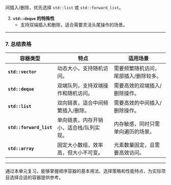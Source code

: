 间插入/删除，优先选择 `std::list` 或 `std::forward_list`。

3. **`std::deque` 的特殊性**
   - 支持双端插入和删除，适合需要灵活头尾操作的场景。

---

### **7. 总结表格**

| **容器类型**        | **特点**                                   | **适用场景**                         |
|---------------------|-------------------------------------------|-------------------------------------|
| **`std::vector`**   | 动态大小，支持随机访问。                    | 需要频繁随机访问，尾部插入/删除较多。 |
| **`std::deque`**    | 双端队列，支持双端操作和随机访问。           | 需要高效的双端插入/删除操作。          |
| **`std::list`**     | 双向链表，适合中间频繁插入/删除。            | 需要高效的中间插入/删除操作。          |
| **`std::forward_list`** | 单向链表，内存开销小，适合栈/队列实现。     | 内存敏感，同时只需单向遍历的场景。      |
| **`std::array`**    | 固定大小数组，效率高，但大小不可变。          | 元素数量固定，且需要高效访问。          |

---

通过本单元复习，能够掌握顺序容器的基本用法、选择策略和性能特点，为实际项目选择合适的容器提供参考。